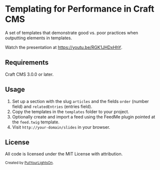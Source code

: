 # Templating for Performance in Craft CMS

A set of templates that demonstrate good vs. poor practices when outputting elements in templates.

Watch the presentation at https://youtu.be/RGK1JHDxHhY.

## Requirements

Craft CMS 3.0.0 or later.

## Usage

1. Set up a section with the slug `articles` and the fields `order` (number field) and `relatedEntries` (entries field). 
3. Copy the templates in the `templates` folder to your project.
3. Optionally create and import a feed using the FeedMe plugin pointed at the `feed.twig` template.
4. Visit `http://your-domain/slides` in your browser.

## License

All code is licensed under the MIT License with attribution.

<small>Created by [PutYourLightsOn](https://putyourlightson.com/).</small>
